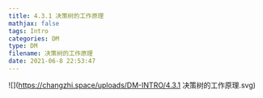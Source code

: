 ```yaml
---
title: 4.3.1 决策树的工作原理
mathjax: false
tags: Intro
categories: DM
type: DM
filename: 决策树的工作原理
date: 2021-06-8 22:53:47
---
```


<!--more -->



![](https://changzhi.space/uploads/DM-INTRO/4.3.1 决策树的工作原理.svg)

